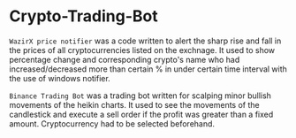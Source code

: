 # Crypto-Trading-Bot

`WazirX price notifier` was a code written to alert the sharp rise and fall in the prices of all cryptocurrencies listed on the exchnage. It used to show percentage change and corresponding crypto's name who had increased/decreased more than certain % in under certain time interval with the use of windows notifier.

`Binance Trading Bot` was a trading bot written for scalping minor bullish movements of the heikin charts. It used to see the movements of the candlestick and execute a sell order if the profit was greater than a fixed amount. Cryptocurrency had to be selected beforehand.

<phto to be inserted respreseting indetifyign bearin and bullisg points in heikin ashi>
<photo saying chance of reversing trend>
